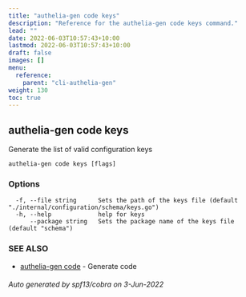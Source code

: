```yaml
---
title: "authelia-gen code keys"
description: "Reference for the authelia-gen code keys command."
lead: ""
date: 2022-06-03T10:57:43+10:00
lastmod: 2022-06-03T10:57:43+10:00
draft: false
images: []
menu:
  reference:
    parent: "cli-authelia-gen"
weight: 130
toc: true
---
```


## authelia-gen code keys

Generate the list of valid configuration keys

```
authelia-gen code keys [flags]
```

### Options

```
  -f, --file string      Sets the path of the keys file (default "./internal/configuration/schema/keys.go")
  -h, --help             help for keys
      --package string   Sets the package name of the keys file (default "schema")
```

### SEE ALSO

* [authelia-gen code](authelia-gen_code.md)	 - Generate code

###### Auto generated by spf13/cobra on 3-Jun-2022
